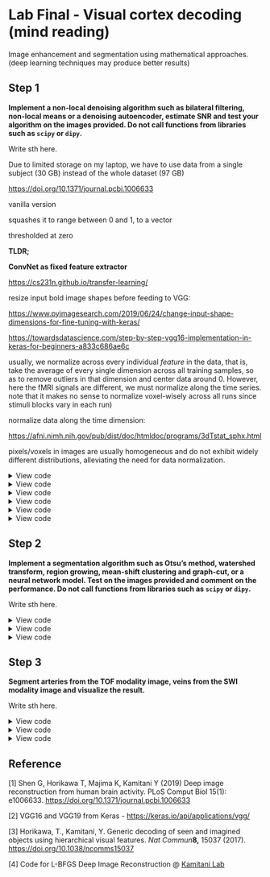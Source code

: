 # Lab Final - Visual cortex decoding (mind reading)

Image enhancement and segmentation using mathematical approaches. (deep learning techniques may produce better results)

## Step 1

**Implement a non-local denoising algorithm such as bilateral filtering, non-local means or a denoising autoencoder, estimate SNR and test your algorithm on the images provided. Do not call functions from libraries such as `scipy` or `dipy`.**

Write sth here.

Due to limited storage on my laptop, we have to use data from a single subject (30 GB) instead of the whole dataset (97 GB)

https://doi.org/10.1371/journal.pcbi.1006633





vanilla version

squashes it to range between 0 and 1, to a vector

thresholded at zero

**TLDR;**

**ConvNet as fixed feature extractor**

https://cs231n.github.io/transfer-learning/

resize input bold image shapes before feeding to VGG:

https://www.pyimagesearch.com/2019/06/24/change-input-shape-dimensions-for-fine-tuning-with-keras/

https://towardsdatascience.com/step-by-step-vgg16-implementation-in-keras-for-beginners-a833c686ae6c

usually, we normalize across every individual *feature* in the data, that is, take the average of every single dimension across all training samples, so as to remove outliers in that dimension and center data around 0. However, here the fMRI signals are different, we must normalize along the time series. note that it makes no sense to normalize voxel-wisely across all runs since stimuli blocks vary in each run)

normalize data along the time dimension:

https://afni.nimh.nih.gov/pub/dist/doc/htmldoc/programs/3dTstat_sphx.html

pixels/voxels in images are usually homogeneous and do not exhibit widely different distributions, alleviating the need for data normalization.



<details>
<summary>View code</summary>

```python
sss
```
</details>


<details>
<summary>View code</summary>

```python
sss
```
</details>


<details>
<summary>View code</summary>

```python
sss
```
</details>


<details>
<summary>View code</summary>

```python
sss
```
</details>


<details>
<summary>View code</summary>

```python
sss
```
</details>


<details>
<summary>View code</summary>

```python
sss
```
</details>



## Step 2

**Implement a segmentation algorithm such as Otsu’s method, watershed transform, region growing, mean-shift clustering and graph-cut, or a neural network model. Test on the images provided and comment on the performance. Do not call functions from libraries such as `scipy` or `dipy`.**

Write sth here.

<details>
<summary>View code</summary>

```python
sss
```
</details>


<details>
<summary>View code</summary>

```python
sss
```
</details>


<details>
<summary>View code</summary>

```python
sss
```
</details>

## Step 3

**Segment arteries from the TOF modality image, veins from the SWI modality image and visualize the result.**

Write sth here.

<details>
<summary>View code</summary>

```python
sss
```
</details>


<details>
<summary>View code</summary>

```python
sss
```
</details>


<details>
<summary>View code</summary>

```python
sss
```
</details>


## Reference

[1] Shen G, Horikawa T, Majima K, Kamitani Y (2019) Deep image reconstruction from human brain activity. PLoS Comput Biol 15(1): e1006633. https://doi.org/10.1371/journal.pcbi.1006633

[2] VGG16 and VGG19 from Keras - https://keras.io/api/applications/vgg/

[3] Horikawa, T., Kamitani, Y. Generic decoding of seen and imagined objects using hierarchical visual features. _Nat Commun_**8,** 15037 (2017). https://doi.org/10.1038/ncomms15037

[4] Code for L-BFGS Deep Image Reconstruction @ [Kamitani Lab](https://github.com/KamitaniLab/DeepImageReconstruction)